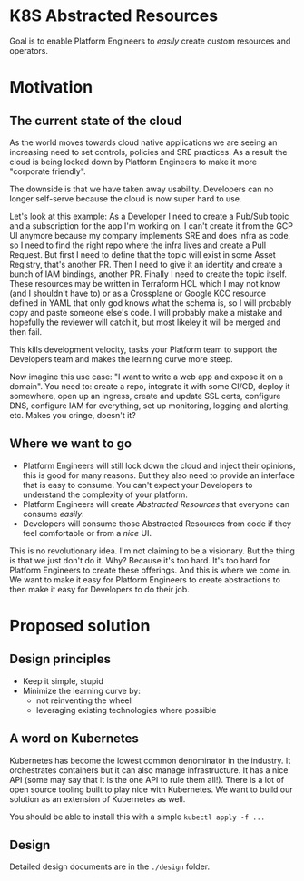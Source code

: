 # K8S Abstracted Resources
Goal is to enable Platform Engineers to *easily* create custom resources and operators.

# Motivation
## The current state of the cloud
As the world moves towards cloud native applications we are seeing an increasing need to set controls, policies and SRE practices. As a result the cloud is being locked down by Platform Engineers to make it more "corporate friendly".

The downside is that we have taken away usability. Developers can no longer self-serve because the cloud is now super hard to use.

Let's look at this example:
As a Developer I need to create a Pub/Sub topic and a subscription for the app I'm working on. I can't create it from the GCP UI anymore because my company implements SRE and does infra as code, so I need to find the right repo where the infra lives and create a Pull Request. But first I need to define that the topic will exist in some Asset Registry, that's another PR. Then I need to give it an identity and create a bunch of IAM bindings, another PR. Finally I need to create the topic itself. These resources may be written in Terraform HCL which I may not know (and I shouldn't have to) or as a Crossplane or Google KCC resource defined in YAML that only god knows what the schema is, so I will probably copy and paste someone else's code. I will probably make a mistake and hopefully the reviewer will catch it, but most likeley it will be merged and then fail.

This kills development velocity, tasks your Platform team to support the Developers team and makes the learning curve more steep.

Now imagine this use case: "I want to write a web app and expose it on a domain". You need to: create a repo, integrate it with some CI/CD, deploy it somewhere, open up an ingress, create and update SSL certs, configure DNS, configure IAM for everything, set up monitoring, logging and alerting, etc. Makes you cringe, doesn't it?


## Where we want to go
- Platform Engineers will still lock down the cloud and inject their opinions, this is good for many reasons. But they also need to provide an interface that is easy to consume. You can't expect your Developers to understand the complexity of your platform.
- Platform Engineers will create *Abstracted Resources* that everyone can consume *easily*.
- Developers will consume those Abstracted Resources from code if they feel comfortable or from a *nice* UI.

This is no revolutionary idea. I'm not claiming to be a visionary. But the thing is that we just don't do it. Why? Because it's too hard. It's too hard for Platform Engineers to create these offerings. And this is where we come in. We want to make it easy for Platform Engineers to create abstractions to then make it easy for Developers to do their job.

# Proposed solution
## Design principles
- Keep it simple, stupid
- Minimize the learning curve by:
    - not reinventing the wheel
    - leveraging existing technologies where possible

## A word on Kubernetes
Kubernetes has become the lowest common denominator in the industry. It orchestrates containers but it can also manage infrastructure. It has a nice API (some may say that it is the one API to rule them all!). There is a lot of open source tooling built to play nice with Kubernetes. We want to build our solution as an extension of Kubernetes as well.

You should be able to install this with a simple `kubectl apply -f ...`

## Design
Detailed design documents are in the `./design` folder.